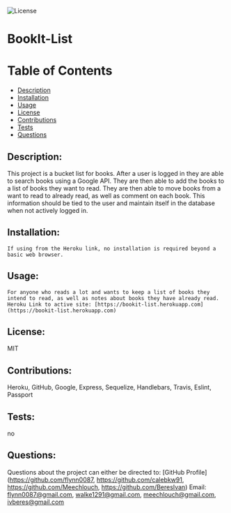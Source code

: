 ![License](https://img.shields.io/badge/License-MIT-green.svg "License Badge")
# BookIt-List 
    
# Table of Contents
- [Description](#description)
- [Installation](#installation)
- [Usage](#usage)
- [License](#license)
- [Contributions](#contributions)
- [Tests](#tests)
- [Questions](#questions)
        
## Description:
This project is a bucket list for books. After a user is logged in they are able to search books using a Google API. They are then able to add the books to a list of books they want to read. They are then able to move books from a want to read to already read, as well as comment on each book. This information should be tied to the user and maintain itself in the database when not actively logged in.
            
## Installation:
    If using from the Heroku link, no installation is required beyond a basic web browser.
        
## Usage:
    For anyone who reads a lot and wants to keep a list of books they intend to read, as well as notes about books they have already read. 
    Heroku Link to active site: [https://bookit-list.herokuapp.com](https://bookit-list.herokuapp.com)

## License:
MIT
    
## Contributions:
Heroku, GitHub, Google, Express, Sequelize, Handlebars, Travis, Eslint, Passport

## Tests:
no

## Questions:
Questions about the project can either be directed to:
[GitHub Profile](https://github.com/flynn0087, https://github.com/calebkw91, https://github.com/Meechlouch, https://github.com/BeresIvan)
Email: flynn0087@gmail.com, walke1291@gmail.com, meechlouch@gmail.com, ivberes@gmail.com
